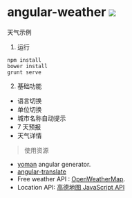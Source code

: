 
angular-weather ![](https://travis-ci.org/zhang-yuan/angular-weather.svg?branch=master)
===============

天气示例

1. 运行
```
npm install
bower install
grunt serve
```

2. 基础功能

- 语言切换
- 单位切换
- 城市名称自动提示
- 7 天预报
- 天气详情

> 使用资源

- [yoman](https://github.com/yeoman/yo) angular generator.
- [angular-translate](https://github.com/angular-translate/angular-translate)
- Free weather API : [OpenWeatherMap](http://openweathermap.org/api ).
- Location API: [高德地图 JavaScript API](http://lbs.amap.com/api/javascript-api/summary/)
